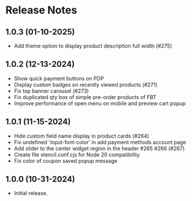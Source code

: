 # Release Notes

## 1.0.3 (01-10-2025)
- Add theme option to display product description full width (#275)

## 1.0.2 (12-13-2024)
- Show quick payment buttons on PDP
- Display custom badges on recently viewed products (#271)
- Fix top banner carousel (#273)
- Fix duplicated qty box of simple pre-order products of FBT
- Improve performance of open menu on mobile and preview cart popup

## 1.0.1 (11-15-2024)
- Hide custom field name display in product cards (#264)
- Fix undefined 'input-font-color' in add payment methods account page
- Add slider to the center widget region in the header #265 #266 (#267)
- Create file stencil.conf.cjs for Node 20 compatibility
- Fix color of coupon saved popup message

## 1.0.0 (10-31-2024)
- Initial release.


